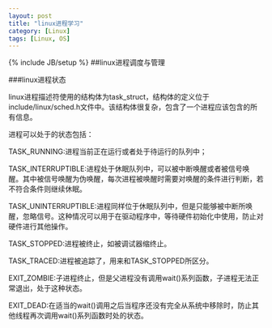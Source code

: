 ```yaml
---
layout: post
title: "linux进程学习"
category: [Linux]
tags: [Linux, OS]
---
```

{% include JB/setup %}
##linux进程调度与管理

###linux进程状态

linux进程描述符使用的结构体为task_struct，结构体的定义位于include/linux/sched.h文件中。该结构体很复杂，包含了一个进程应该包含的所有信息。

进程可以处于的状态包括：

TASK_RUNNING:进程当前正在运行或者处于待运行的队列中；

TASK_INTERRUPTIBLE:进程处于休眠队列中，可以被中断唤醒或者被信号唤醒。其中被信号唤醒为伪唤醒，每次进程被唤醒时需要对唤醒的条件进行判断，若不符合条件则继续休眠。

TASK_UNINTERRUPTIBLE:进程同样位于休眠队列中，但是只能够被中断所唤醒，忽略信号。这种情况可以用于在驱动程序中，等待硬件初始化中使用，防止对硬件进行其他操作。

TASK_STOPPED:进程被终止，如被调试器缩终止。

TASK_TRACED:进程被追踪了，用来和TASK_STOPPED所区分。

EXIT_ZOMBIE:子进程终止，但是父进程没有调用wait()系列函数，子进程无法正常退出，处于这种状态。

EXIT_DEAD:在适当的wait()调用之后当程序还没有完全从系统中移除时，防止其他线程再次调用wait()系列函数时处的状态。


